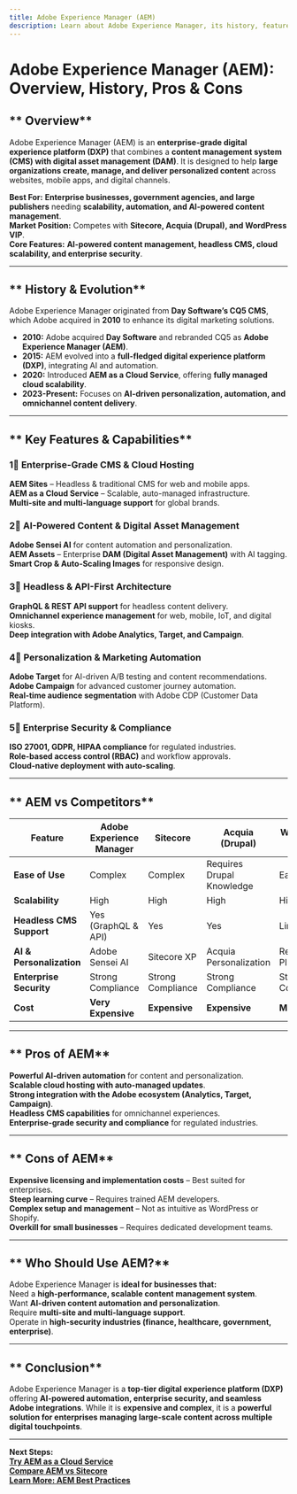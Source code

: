 ```yaml
---
title: Adobe Experience Manager (AEM)  
description: Learn about Adobe Experience Manager, its history, features, and how it compares to other CMS and DXP platforms.  
---
```


# **Adobe Experience Manager (AEM): Overview, History, Pros & Cons**  

## ** Overview**  
Adobe Experience Manager (AEM) is an **enterprise-grade digital experience platform (DXP)** that combines a **content management system (CMS) with digital asset management (DAM)**. It is designed to help **large organizations create, manage, and deliver personalized content** across websites, mobile apps, and digital channels.  

 **Best For:** **Enterprise businesses, government agencies, and large publishers** needing **scalability, automation, and AI-powered content management**.  
 **Market Position:** Competes with **Sitecore, Acquia (Drupal), and WordPress VIP**.  
 **Core Features:** **AI-powered content management, headless CMS, cloud scalability, and enterprise security**.  

---

## ** History & Evolution**  
Adobe Experience Manager originated from **Day Software’s CQ5 CMS**, which Adobe acquired in **2010** to enhance its digital marketing solutions.  

- **2010:** Adobe acquired **Day Software** and rebranded CQ5 as **Adobe Experience Manager (AEM)**.  
- **2015:** AEM evolved into a **full-fledged digital experience platform (DXP)**, integrating AI and automation.  
- **2020:** Introduced **AEM as a Cloud Service**, offering **fully managed cloud scalability**.  
- **2023-Present:** Focuses on **AI-driven personalization, automation, and omnichannel content delivery**.  

---

## ** Key Features & Capabilities**  

### **1⃣ Enterprise-Grade CMS & Cloud Hosting**  
 **AEM Sites** – Headless & traditional CMS for web and mobile apps.  
 **AEM as a Cloud Service** – Scalable, auto-managed infrastructure.  
 **Multi-site and multi-language support** for global brands.  

### **2⃣ AI-Powered Content & Digital Asset Management**  
 **Adobe Sensei AI** for content automation and personalization.  
 **AEM Assets** – Enterprise **DAM (Digital Asset Management)** with AI tagging.  
 **Smart Crop & Auto-Scaling Images** for responsive design.  

### **3⃣ Headless & API-First Architecture**  
 **GraphQL & REST API support** for headless content delivery.  
 **Omnichannel experience management** for web, mobile, IoT, and digital kiosks.  
 **Deep integration with Adobe Analytics, Target, and Campaign**.  

### **4⃣ Personalization & Marketing Automation**  
 **Adobe Target** for AI-driven A/B testing and content recommendations.  
 **Adobe Campaign** for advanced customer journey automation.  
 **Real-time audience segmentation** with Adobe CDP (Customer Data Platform).  

### **5⃣ Enterprise Security & Compliance**  
 **ISO 27001, GDPR, HIPAA compliance** for regulated industries.  
 **Role-based access control (RBAC)** and workflow approvals.  
 **Cloud-native deployment with auto-scaling**.  

---

## ** AEM vs Competitors**  

| Feature                  | Adobe Experience Manager | Sitecore | Acquia (Drupal) | WordPress VIP |
|--------------------------|------------------------|----------|----------------|---------------|
| **Ease of Use**          |  Complex |  Complex |  Requires Drupal Knowledge |  Easy |
| **Scalability**          |  High |  High |  High |  High |
| **Headless CMS Support** |  Yes (GraphQL & API) |  Yes |  Yes |  Limited |
| **AI & Personalization** |  Adobe Sensei AI |  Sitecore XP |  Acquia Personalization |  Requires Plugins |
| **Enterprise Security**  |  Strong Compliance |  Strong Compliance |  Strong Compliance |  Strong Compliance |
| **Cost**                 | **Very Expensive** | **Expensive** | **Expensive** | **Moderate** |

---

## ** Pros of AEM**  
 **Powerful AI-driven automation** for content and personalization.  
 **Scalable cloud hosting with auto-managed updates**.  
 **Strong integration with the Adobe ecosystem (Analytics, Target, Campaign)**.  
 **Headless CMS capabilities** for omnichannel experiences.  
 **Enterprise-grade security and compliance** for regulated industries.  

---

## ** Cons of AEM**  
 **Expensive licensing and implementation costs** – Best suited for enterprises.  
 **Steep learning curve** – Requires trained AEM developers.  
 **Complex setup and management** – Not as intuitive as WordPress or Shopify.  
 **Overkill for small businesses** – Requires dedicated development teams.  

---

## ** Who Should Use AEM?**  
Adobe Experience Manager is **ideal for businesses that:**  
 Need a **high-performance, scalable content management system**.  
 Want **AI-driven content automation and personalization**.  
 Require **multi-site and multi-language support**.  
 Operate in **high-security industries (finance, healthcare, government, enterprise)**.  

---

## ** Conclusion**  
Adobe Experience Manager is a **top-tier digital experience platform (DXP)** offering **AI-powered automation, enterprise security, and seamless Adobe integrations**. While it is **expensive and complex**, it is a **powerful solution for enterprises managing large-scale content across multiple digital touchpoints**.  

---

 **Next Steps:**  
 **[Try AEM as a Cloud Service](https://business.adobe.com/products/experience-manager/adobe-experience-manager.html)**  
 **[Compare AEM vs Sitecore](#)**  
 **[Learn More: AEM Best Practices](#)**  
